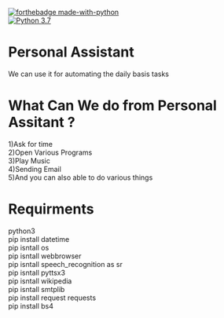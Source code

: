 [![forthebadge made-with-python](http://ForTheBadge.com/images/badges/made-with-python.svg)](https://www.python.org/)                 
[![Python 3.7](https://img.shields.io/badge/python-3.7-blue.svg)](https://www.python.org/downloads/release/python-360/)  

# Personal Assistant
We can use it for automating the daily basis tasks

<h1>What Can We do from Personal Assitant ?</h1>
1)Ask for time<br>
2)Open Various Programs<br>
3)Play Music<br>
4)Sending Email<br>
5)And you can also able to do various things

<h1>Requirments</h1>
python3<br>
pip install datetime<br>
pip isntall os<br>
pip isntall webbrowser<br>
pip isntall speech_recognition as sr<br>
pip isntall pyttsx3<br>
pip isntall wikipedia<br>
pip isntall smtplib<br>
pip install request requests<br>
pip install bs4<br>




